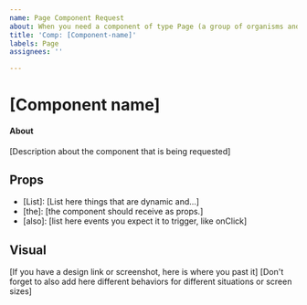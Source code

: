 ```yaml
---
name: Page Component Request
about: When you need a component of type Page (a group of organisms and molecules)
title: 'Comp: [Component-name]'
labels: Page
assignees: ''

---
```


# [Component name]

#### About

[Description about the component that is being requested]

## Props

- [List]: [List here things that are dynamic and...]
- [the]: [the component should receive as props.]
- [also]: [list here events you expect it to trigger, like onClick]

## Visual

[If you have a design link or screenshot, here is where you past it]
[Don't forget to also add here different behaviors for different situations or screen sizes]
